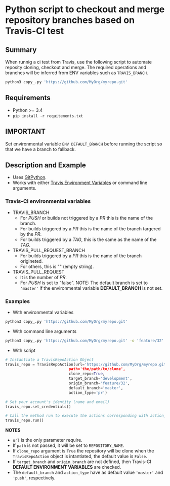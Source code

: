 # Python script to checkout and merge repository branches based on Travis-CI test

## Summary
When runnig a ci test from Travis, use the following script to automate reposity cloning, checkout and merge. The required operations and branches will be inferred from ENV variables such as `TRAVIS_BRANCH`.
```bash
python3 copy_.py 'https://github.com/MyOrg/myrepo.git'
```

## Requirements
- Python >= 3.4
- `pip install -r requitements.txt`

## IMPORTANT
Set environmental variable `ENV DEFAULT_BRANCH` before running the script so that we have a branch to fallback.

## Description and Example

- Uses [GitPython](https://gitpython.readthedocs.io/en/stable/).
- Works with either [Travis Environment Variables](https://docs.travis-ci.com/user/environment-variables/) or command line arguments.
### Travis-CI environmental variables
- TRAVIS_BRANCH
  - For *PUSH* or builds not triggered by a *PR* this is the name of the branch.
  - For builds triggered by a *PR* this is the name of the branch targered by the *PR*.
  - For builds triggered by a *TAG*, this is the same as the name of the *TAG*.
- TRAVIS_PULL_REQUEST_BRANCH
  - For builds triggered by a *PR* this is the name of the branch origineted.
  - For others, this is "" (empty string).
- TRAVIS_PULL_REQUEST
  - It is the number of *PR*.
  - For *PUSH* is set to "false".
NOTE: The default branch is set to `'master'` if the environmental variable **DEFAULT_BRANCH** is not set.
### Examples
- With environmental variables
```bash
python3 copy_.py 'https://github.com/MyOrg/myrepo.git'
```
- With command line arguments
```bash
python3 copy_.py 'https://github.com/MyOrg/myrepo.git' -o 'feature/32' -t 'development' -d 'master' 
```
- With script
```python
# Instantiate a TravisRepoAction Object
travis_repo = TravisRepoAction(url='https://github.com/MyOrg/myrepo.git'',
                            path='the/path/to/clone',
                            clone_repo=True,
                            target_branch='development',
                            origin_branch='feature/32',
                            default_branch='master',
                            action_type='pr')

# Set your account's identity (name and email)
travis_repo.set_credentials()

# Call the method run to execute the actions corresponding with action_type.
travis_repo.run()
```

**NOTES**
- `url` is the only parameter require.
- If `path` is not passed, it will be set to `REPOSITORY_NAME`.
- If `clone_repo` argument is `True` the repository will be clone when the `TravisRepoAction` object is intantiated, the default value is `False`.
- If `target_branch` and `origin_branch` are not defined, then Travis-CI **DEFAULT ENVIRONMENT VARIABLES** are checked.
- The `default_branch` and `action_type` have as default value `'master'` and `'push'`, respectively.
